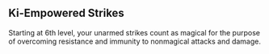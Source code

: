 ## Ki-Empowered Strikes
Starting at 6th level, your unarmed strikes count as magical for the purpose of overcoming resistance and immunity to nonmagical attacks and damage.
